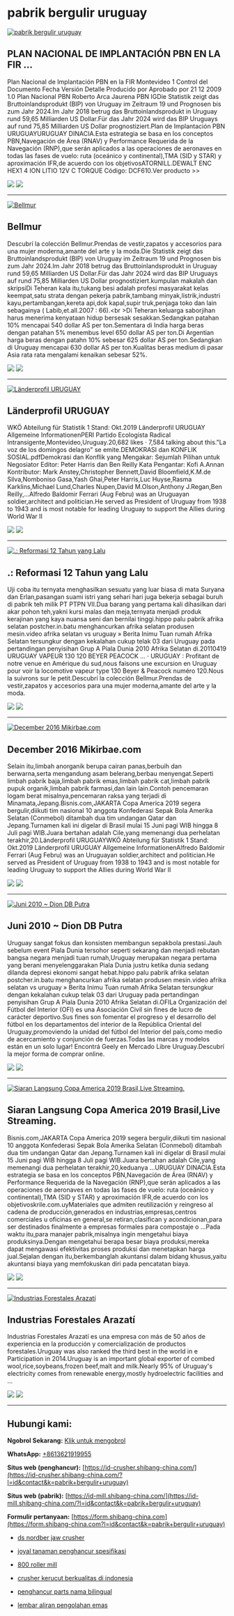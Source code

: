 # pabrik bergulir uruguay

<a href="https://swt.shibang-china.com/?l=id&img&k=pabrik+bergulir+uruguay" target="_blank">![pabrik bergulir uruguay](http://static.shibang-china.com/all-800x300/1379.jpg)</a>

## PLAN NACIONAL DE IMPLANTACI&#211;N PBN EN LA FIR …
Plan Nacional de Implantaci&#243;n PBN en la FIR Montevideo 1 Control del Documento Fecha Versi&#243;n Detalle Producido por Aprobado por 21 12 2009 1.0 Plan Nacional PBN Roberto Arca Jaurena PBN IGDie Statistik zeigt das Bruttoinlandsprodukt (BIP) von Uruguay im Zeitraum 19 und Prognosen bis zum Jahr 2024.Im Jahr 2018 betrug das Bruttoinlandsprodukt in Uruguay rund 59,65 Milliarden US Dollar.F&#252;r das Jahr 2024 wird das BIP Uruguays auf rund 75,85 Milliarden US Dollar prognostiziert.Plan de Implantaci&#243;n PBN URUGUAYURUGUAY DINACIA.Esta estrategia se basa en los conceptos PBN,Navegaci&#243;n de &#193;rea (RNAV) y Performance Requerida de la Navegaci&#243;n (RNP),que ser&#225;n aplicados a las operaciones de aeronaves en todas las fases de vuelo: ruta (oce&#225;nico y continental),TMA (SID y STAR) y aproximaci&#243;n IFR,de acuerdo con los objetivosATORNILL.DEWALT ENC HEX1 4 ION LITIO 12V C TORQUE C&#243;digo: DCF610.Ver producto &gt;&gt;


<a href="https://whatsapp.shibangsoft.com/WhatsApp.php" target="_blank" title="WhatsApp">![](http://static.shibang-china.com/icon/whatsapp.png)</a> <a href="https://swt.shibang-china.com/?l=id&icon&k=pabrik+bergulir+uruguay" target="_blank">![](http://static.shibang-china.com/icon/chat-id.png)</a>

---

<a href="https://swt.shibang-china.com/?l=id&img&k=pabrik+bergulir+uruguay" target="_blank">![Bellmur](http://static.shibang-china.com/all-800x300/178.jpg)</a>

## Bellmur
Descubr&#237; la colecci&#243;n Bellmur.Prendas de vestir,zapatos y accesorios para una mujer moderna,amante del arte y la moda.Die Statistik zeigt das Bruttoinlandsprodukt (BIP) von Uruguay im Zeitraum 19 und Prognosen bis zum Jahr 2024.Im Jahr 2018 betrug das Bruttoinlandsprodukt in Uruguay rund 59,65 Milliarden US Dollar.F&#252;r das Jahr 2024 wird das BIP Uruguays auf rund 75,85 Milliarden US Dollar prognostiziert.kumpulan makalah dan skripsiDi Teheran kala itu,tukang besi adalah profesi masyarakat kelas keempat,satu strata dengan pekerja pabrik,tambang minyak,listrik,industri kayu,pertambangan,kereta api,dok kapal,supir truk,penjaga toko dan lain sebagainya ( Labib,et.all.2007 : 66).&lt;br &gt;Di Teheran keluarga saborjihan harus menerima kenyataan hidup bersesak sesakkan.Sedangkan patahan 10% mencapai 540 dollar AS per ton.Sementara di India harga beras dengan patahan 5% menembus level 650 dollar AS per ton.Di Argentian harga beras dengan patahn 10% sebesar 625 dollar AS per ton.Sedangkan di Uruguay mencapai 630 dollar AS per ton.Kualitas beras medium di pasar Asia rata rata mengalami kenaikan sebesar 52%.


<a href="https://whatsapp.shibangsoft.com/WhatsApp.php" target="_blank" title="WhatsApp">![](http://static.shibang-china.com/icon/whatsapp.png)</a> <a href="https://swt.shibang-china.com/?l=id&icon&k=pabrik+bergulir+uruguay" target="_blank">![](http://static.shibang-china.com/icon/chat-id.png)</a>

---

<a href="https://swt.shibang-china.com/?l=id&img&k=pabrik+bergulir+uruguay" target="_blank">![L&#228;nderprofil URUGUAY](http://static.shibang-china.com/all-800x300/980.jpg)</a>

## L&#228;nderprofil URUGUAY
WK&#214; Abteilung f&#252;r Statistik 1 Stand: Okt.2019 L&#228;nderprofil URUGUAY Allgemeine InformationenPERI Partido Ecologista Radical Intransigente,Montevideo,Uruguay.20,682 likes &#183; 7,584 talking about this.&quot;La voz de los domingos delagro&quot; se emite.DEMOKRASI dan KONFLIK SOSIAL.pdfDemokrasi dan Konflik yang Mengakar: Sejumlah Pilihan untuk Negosiator Editor: Peter Harris dan Ben Reilly Kata Pengantar: Kofi A.Annan Kontributor: Mark Anstey,Christopher Bennett,David Bloomfield,K.M.de Silva,Nomboniso Gasa,Yash Ghai,Peter Harris,Luc Huyse,Rasma Karklins,Michael Lund,Charles Nupen,David M.Olson,Anthony J.Regan,Ben Reilly,…Alfredo Baldomir Ferrari (Aug Febru) was an Uruguayan soldier,architect and politician.He served as President of Uruguay from 1938 to 1943 and is most notable for leading Uruguay to support the Allies during World War II


<a href="https://whatsapp.shibangsoft.com/WhatsApp.php" target="_blank" title="WhatsApp">![](http://static.shibang-china.com/icon/whatsapp.png)</a> <a href="https://swt.shibang-china.com/?l=id&icon&k=pabrik+bergulir+uruguay" target="_blank">![](http://static.shibang-china.com/icon/chat-id.png)</a>

---

<a href="https://swt.shibang-china.com/?l=id&img&k=pabrik+bergulir+uruguay" target="_blank">![.: Reformasi 12 Tahun yang Lalu](http://static.shibang-china.com/all-800x300/954.jpg)</a>

## .: Reformasi 12 Tahun yang Lalu
Uji coba itu ternyata menghasilkan sesuatu yang luar biasa di mata Suryana dan Erlan,pasangan suami istri yang sehari hari juga bekerja sebagai buruh di pabrik teh milik PT PTPN VII.Dua barang yang pertama kali dihasilkan dari akar pohon teh,yakni kursi malas dan meja,ternyata menjadi produk kerajinan yang kaya nuansa seni dan bernilai tinggi.hippo palu pabrik afrika selatan postcher.in.batu menghancurkan afrika selatan produsen mesin.video afrika selatan vs uruguay &#187; Berita Inimu Tuan rumah Afrika Selatan tersungkur dengan kekalahan cukup telak 03 dari Uruguay pada pertandingan penyisihan Grup A Piala Dunia 2010 Afrika Selatan di.20110419 URUGUAY VAPEUR 130 120 BEYER PEACOCK …&nbsp;&#0183;&#32;URUGUAY : Profitant de notre venue en Am&#233;rique du sud,nous faisons une excursion en Uruguay pour voir la locomotive vapeur type 130 Beyer &amp; Peacock num&#233;ro 120.Nous la suivrons sur le petit.Descubr&#237; la colecci&#243;n Bellmur.Prendas de vestir,zapatos y accesorios para una mujer moderna,amante del arte y la moda.


<a href="https://whatsapp.shibangsoft.com/WhatsApp.php" target="_blank" title="WhatsApp">![](http://static.shibang-china.com/icon/whatsapp.png)</a> <a href="https://swt.shibang-china.com/?l=id&icon&k=pabrik+bergulir+uruguay" target="_blank">![](http://static.shibang-china.com/icon/chat-id.png)</a>

---

<a href="https://swt.shibang-china.com/?l=id&img&k=pabrik+bergulir+uruguay" target="_blank">![December 2016 Mikirbae.com](http://static.shibang-china.com/all-800x300/285.jpg)</a>

## December 2016 Mikirbae.com
Selain itu,limbah anorganik berupa cairan panas,berbuih dan berwarna,serta mengandung asam belerang,berbau menyengat.Seperti limbah pabrik baja,limbah pabrik emas,limbah pabrik cat,limbah pabrik pupuk organik,limbah pabrik farmasi,dan lain lain.Contoh pencemaran logam berat misalnya,pencemaran raksa yang terjadi di Minamata,Jepang.Bisnis.com,JAKARTA Copa America 2019 segera bergulir,diikuti tim nasional 10 anggota Konfederasi Sepak Bola Amerika Selatan (Conmebol) ditambah dua tim undangan Qatar dan Jepang.Turnamen kali ini digelar di Brasil mulai 15 Juni pagi WIB hingga 8 Juli pagi WIB.Juara bertahan adalah Cile,yang memenangi dua perhelatan terakhir,20.L&#228;nderprofil URUGUAYWK&#214; Abteilung f&#252;r Statistik 1 Stand: Okt.2019 L&#228;nderprofil URUGUAY Allgemeine InformationenAlfredo Baldomir Ferrari (Aug Febru) was an Uruguayan soldier,architect and politician.He served as President of Uruguay from 1938 to 1943 and is most notable for leading Uruguay to support the Allies during World War II


<a href="https://whatsapp.shibangsoft.com/WhatsApp.php" target="_blank" title="WhatsApp">![](http://static.shibang-china.com/icon/whatsapp.png)</a> <a href="https://swt.shibang-china.com/?l=id&icon&k=pabrik+bergulir+uruguay" target="_blank">![](http://static.shibang-china.com/icon/chat-id.png)</a>

---

<a href="https://swt.shibang-china.com/?l=id&img&k=pabrik+bergulir+uruguay" target="_blank">![Juni 2010 ~ Dion DB Putra](http://static.shibang-china.com/all-800x300/194.jpg)</a>

## Juni 2010 ~ Dion DB Putra
Uruguay sangat fokus dan konsisten membangun sepakbola prestasi.Jauh sebelum event Piala Dunia tersohor seperti sekarang dan menjadi rebutan bangsa negara menjadi tuan rumah,Uruguay merupakan negara pertama yang berani menyelenggarakan Piala Dunia justru ketika dunia sedang dilanda depresi ekonomi sangat hebat.hippo palu pabrik afrika selatan postcher.in.batu menghancurkan afrika selatan produsen mesin.video afrika selatan vs uruguay &#187; Berita Inimu Tuan rumah Afrika Selatan tersungkur dengan kekalahan cukup telak 03 dari Uruguay pada pertandingan penyisihan Grup A Piala Dunia 2010 Afrika Selatan di.OFILa Organizaci&#243;n del F&#250;tbol del Interior (OFI) es una Asociaci&#243;n Civil sin fines de lucro de car&#225;cter deportivo.Sus fines son fomentar el progreso y el desarrollo del f&#250;tbol en los departamentos del interior de la Rep&#250;blica Oriental del Uruguay,promoviendo la unidad del f&#250;tbol del Interior del pa&#237;s,como medio de acercamiento y conjunci&#243;n de fuerzas.Todas las marcas y modelos est&#225;n en un solo lugar! Encontr&#225; Geely en Mercado Libre Uruguay.Descubr&#237; la mejor forma de comprar online.


<a href="https://whatsapp.shibangsoft.com/WhatsApp.php" target="_blank" title="WhatsApp">![](http://static.shibang-china.com/icon/whatsapp.png)</a> <a href="https://swt.shibang-china.com/?l=id&icon&k=pabrik+bergulir+uruguay" target="_blank">![](http://static.shibang-china.com/icon/chat-id.png)</a>

---

<a href="https://swt.shibang-china.com/?l=id&img&k=pabrik+bergulir+uruguay" target="_blank">![Siaran Langsung Copa America 2019 Brasil,Live Streaming.](http://static.shibang-china.com/all-800x300/675.jpg)</a>

## Siaran Langsung Copa America 2019 Brasil,Live Streaming.
Bisnis.com,JAKARTA Copa America 2019 segera bergulir,diikuti tim nasional 10 anggota Konfederasi Sepak Bola Amerika Selatan (Conmebol) ditambah dua tim undangan Qatar dan Jepang.Turnamen kali ini digelar di Brasil mulai 15 Juni pagi WIB hingga 8 Juli pagi WIB.Juara bertahan adalah Cile,yang memenangi dua perhelatan terakhir,20,keduanya …URUGUAY DINACIA.Esta estrategia se basa en los conceptos PBN,Navegaci&#243;n de &#193;rea (RNAV) y Performance Requerida de la Navegaci&#243;n (RNP),que ser&#225;n aplicados a las operaciones de aeronaves en todas las fases de vuelo: ruta (oce&#225;nico y continental),TMA (SID y STAR) y aproximaci&#243;n IFR,de acuerdo con los objetivoskrile.com.uyMateriales que admiten reutilizaci&#243;n y reingreso al cadena de producci&#243;n,generados en industrias,empresas,centros comerciales u oficinas en general,se retiran,clasifican y acondicionan,para ser destinados finalmente a empresas formales para compostaje o …Pada waktu itu,para manajer pabrik,misalnya ingin mengetahui biaya produksinya.Dengan mengetahui berapa besar biaya produksi,mereka dapat mengawasi efektivitas proses produksi dan menetapkan harga jual.Sejalan dengan itu,berkembanglah akuntansi dalam bidang khusus,yaitu akuntansi biaya yang memfokuskan diri pada pencatatan biaya.


<a href="https://whatsapp.shibangsoft.com/WhatsApp.php" target="_blank" title="WhatsApp">![](http://static.shibang-china.com/icon/whatsapp.png)</a> <a href="https://swt.shibang-china.com/?l=id&icon&k=pabrik+bergulir+uruguay" target="_blank">![](http://static.shibang-china.com/icon/chat-id.png)</a>

---

<a href="https://swt.shibang-china.com/?l=id&img&k=pabrik+bergulir+uruguay" target="_blank">![Industrias Forestales Arazat&#237;](http://static.shibang-china.com/all-800x300/46.jpg)</a>

## Industrias Forestales Arazat&#237;
Industrias Forestales Arazat&#237; es una empresa con m&#225;s de 50 a&#241;os de experiencia en la producci&#243;n y comercializaci&#243;n de productos forestales.Uruguay was also ranked the third best in the world in e Participation in 2014.Uruguay is an important global exporter of combed wool,rice,soybeans,frozen beef,malt and milk.Nearly 95% of Uruguay's electricity comes from renewable energy,mostly hydroelectric facilities and …

<a href="https://whatsapp.shibangsoft.com/WhatsApp.php" target="_blank" title="WhatsApp">![](http://static.shibang-china.com/icon/whatsapp.png)</a> <a href="https://swt.shibang-china.com/?l=id&icon&k=pabrik+bergulir+uruguay" target="_blank">![](http://static.shibang-china.com/icon/chat-id.png)</a>

---
## Hubungi kami:

**Ngobrol Sekarang:** [Klik untuk mengobrol](https://swt.shibang-china.com?l=id&contact&k=pabrik+bergulir+uruguay)

**WhatsApp:**  [+8613621919955](https://whatsapp.shibangsoft.com/WhatsApp.php)

**Situs web (penghancur):** [https://id-crusher.shibang-china.com/](https://id-crusher.shibang-china.com/?l=id&contact&k=pabrik+bergulir+uruguay)

**Situs web (pabrik):** [https://id-mill.shibang-china.com/](https://id-mill.shibang-china.com/?l=id&contact&k=pabrik+bergulir+uruguay)

**Formulir pertanyaan:** [https://form.shibang-china.com](https://form.shibang-china.com?l=id&contact&k=pabrik+bergulir+uruguay)

* [ds nordber jaw crusher](../49/ds%20nordber%20jaw%20crusher.md)

* [joyal tanaman penghancur spesifikasi](../42/joyal%20tanaman%20penghancur%20spesifikasi.md)

* [800 roller mill](../42/800%20roller%20mill.md)

* [crusher kerucut berkualitas di indonesia](../49/crusher%20kerucut%20berkualitas%20di%20indonesia.md)

* [penghancur parts nama bilingual](../47/penghancur%20parts%20nama%20bilingual.md)

* [lembar aliran pengolahan emas](../47/lembar%20aliran%20pengolahan%20emas.md)